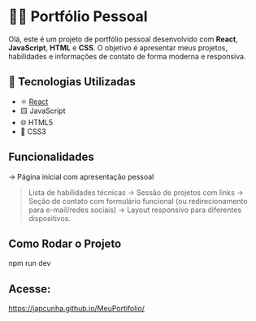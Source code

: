 # 🧑‍💻 Portfólio Pessoal

Olá, este é um projeto de portfólio pessoal desenvolvido com **React**, **JavaScript**, **HTML** e **CSS**. O objetivo é apresentar meus projetos, habilidades e informações de contato de forma moderna e responsiva.

## 🚀 Tecnologias Utilizadas

- ⚛️ [React](https://reactjs.org/)
- 🟨 JavaScript
- 🌐 HTML5
- 🎨 CSS3

## Funcionalidades

-> Página inicial com apresentação pessoal
> Lista de habilidades técnicas
-> Sessão de projetos com links 
-> Seção de contato com formulário funcional (ou redirecionamento para e-mail/redes sociais)
-> Layout responsivo para diferentes dispositivos.

## Como Rodar o Projeto
   npm run dev
## Acesse:
https://japcunha.github.io/MeuPortifolio/
   
